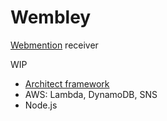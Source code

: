 # Wembley

[Webmention](https://webmention.net) receiver

WIP

- [Architect framework](https://arc.codes)
- AWS: Lambda, DynamoDB, SNS
- Node.js
